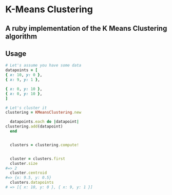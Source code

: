 # K-Means Clustering

## A ruby implementation of the K Means Clustering algorithm

## Usage

```ruby
# Let's assume you have some data
datapoints = [
{ x: 10, y: 0 },
{ x: 9, y: 1 },

{ x: 0, y: 10 },
{ x: 0, y: 10 },
]

# Let's cluster it
clustering = KMeansClustering.new

  datapoints.each do |datapoint|
clustering.add(datapoint)
  end


  clusters = clustering.compute!


  cluster = clusters.first
  cluster.size
#=> 2
  cluster.centroid
#=> {x: 9.5, y: 0.5}
  clusters.datapoints
# => [{ x: 10, y: 0 }, { x: 9, y: 1 }]


```

